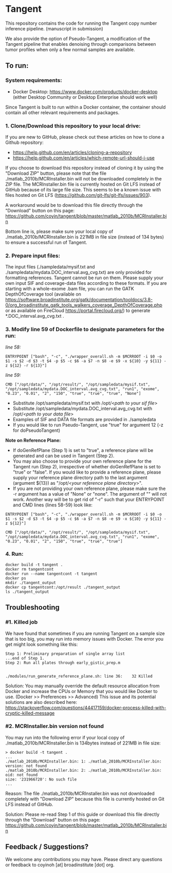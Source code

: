 # Tangent

This repository contains the code for running the Tangent copy number inference pipeline. (manuscript in submission) 

We also provide the option of Pseudo-Tangent, a modification of the Tangent pipeline that enables denoising through comparisons between tumor profiles when only a few normal samples are available.

## To run:
### System requirements:
* Docker Desktop: https://www.docker.com/products/docker-desktop (either Desktop Community or Desktop Enterprise should work well)

Since Tangent is built to run within a Docker container, the container should contain all other relevant requirements and packages.

### 1. Clone/Download this repository to your local drive:

If you are new to GitHub, please check out these articles on how to clone a Github repository: 
* https://help.github.com/en/articles/cloning-a-repository
* https://help.github.com/en/articles/which-remote-url-should-i-use

If you choose to download this repository instead of cloning it by using the "Download ZIP" button, please note that the file ./matlab_2010b/MCRInstaller.bin will not be downloaded completely in the ZIP file. The MCRInstaller.bin file is currently hosted on Git LFS instead of GitHub because of its large file size. This seems to be a known issue with files hosted on Git LFS (https://github.com/git-lfs/git-lfs/issues/903). 

A workaround would be to download this file directly through the "Download" button on this page: https://github.com/coyin/tangent/blob/master/matlab_2010b/MCRInstaller.bin

Bottom line is, please make sure your local copy of ./matlab_2010b/MCRInstaller.bin is 221MB in file size (instead of 134 bytes) to ensure a successful run of Tangent.

### 2. Prepare input files:
The input files (./sampledata/mysif.txt and ./sampledata/mydata.DOC_interval.avg_cvg.txt) are only provided for formatting references. Tangent cannot be run on them. Please supply your own input SIF and coverage-data files according to these formats. If you are starting with a whole-exome .bam file, you can run the GATK DepthOfCoverage tool (available on https://software.broadinstitute.org/gatk/documentation/tooldocs/3.8-0/org_broadinstitute_gatk_tools_walkers_coverage_DepthOfCoverage.php or as available on FireCloud https://portal.firecloud.org/) to generate *.DOC_interval.avg_cvg.txt .


### 3. Modify line 59 of Dockerfile to designate parameters for the run:

_line 58:_
```
ENTRYPOINT ["bash", "-c", "./wrapper_overall.sh -m $MCRROOT -i $0 -o $1 -s $2 -d $3 -t $4 -p $5 -c $6 -a $7 -n $8 -e $9 -x ${10} -y ${11} -z ${12} -r ${13}"]
```
_line 59:_
```
CMD ["/opt/data/", "/opt/result/", "/opt/sampledata/mysif.txt", "/opt/sampledata/mydata.DOC_interval.avg_cvg.txt", "run1", "exome", "0.23", "0.01", "2", "150", "true", "true", "true", "None"]
```

* Substitute /opt/sampledata/mysif.txt with /opt/<_path to your sif file_> 
* Substitute /opt/sampledata/mydata.DOC_interval.avg_cvg.txt with /opt/<_path to your data file_>
* Examples of SIF and DATA file formats are provided in ./sampledata
* If you would like to run Pseudo-Tangent, use "true" for argument 12 (-z for doPseudoTangent)

**Note on Reference Plane:**
* If doGenRefPlane (Step 1) is set to "true", a reference plane will be generated and can be used in Tangent (Step 2). 
* You may also choose to provide your own reference plane for the Tangent run (Step 2), irrespective of whether doGenRefPlane is set to "true" or "false". If you would like to provide a reference plane, please supply your reference plane directory path to the last argument (argument ${13}) as "/opt/<_your reference plane directory_>". 
* If you are not providing your own reference plane, please make sure the -r argument has a value of "None" or "none". The argument of "" will not work. Another way will be to get rid of "-r" such that your ENTRYPOINT and CMD lines (lines 58-59) look like:
```
ENTRYPOINT ["bash", "-c", "./wrapper_overall.sh -m $MCRROOT -i $0 -o $1 -s $2 -d $3 -t $4 -p $5 -c $6 -a $7 -n $8 -e $9 -x ${10} -y ${11} -z ${12}"]

CMD ["/opt/data/", "/opt/result/", "/opt/sampledata/mysif.txt", "/opt/sampledata/mydata.DOC_interval.avg_cvg.txt", "run1", "exome", "0.23", "0.01", "2", "150", "true", "true", "true"]
```


### 4. Run:

```
docker build -t tangent .
docker rm tangentcont
docker run --name tangentcont -t tangent
docker ps
mkdir ./tangent_output
docker cp tangentcont:/opt/result ./tangent_output
ls ./tangent_output
```

## Troubleshooting
### #1. Killed job
We have found that sometimes if you are running Tangent on a sample size that is too big, you may run into memory issues with Docker. The error you get might look something like this:
```
Step 1: Preliminary preparation of single array list
...end of Step 1.
Step 2: Run all plates through early_gistic_prep.m


./modules/run_generate_reference_plane.sh: line 36:    32 Killed                  
```
Solution: You may manually override the default resource allocation from Docker and increase the CPUs or Memory that you would like Docker to use. (Docker >> Preferences >> Advanced) This issue and its potential solutions are also described here: https://stackoverflow.com/questions/44417159/docker-process-killed-with-cryptic-killed-message 


### #2. MCRInstaller.bin version not found
You may run into the following error if your local copy of ./matlab_2010b/MCRInstaller.bin is 134bytes instead of 221MB in file size:
```
> docker build -t tangent .
...
./matlab_2010b/MCRInstaller.bin: 1: ./matlab_2010b/MCRInstaller.bin: version: not found
./matlab_2010b/MCRInstaller.bin: 2: ./matlab_2010b/MCRInstaller.bin: oid: not found
size: '231966720': No such file             
...
```
Reason: The file ./matlab_2010b/MCRInstaller.bin was not downloaded completely with "Download ZIP" because this file is currently hosted on Git LFS instead of GitHub. 

Solution: Please re-read Step 1 of this guide or download this file directly through the "Download" button on this page: https://github.com/coyin/tangent/blob/master/matlab_2010b/MCRInstaller.bin

## Feedback / Suggestions? 
We welcome any contributions you may have. Please direct any questions or feedback to coyinoh [at] broadinstitute [dot] org.
